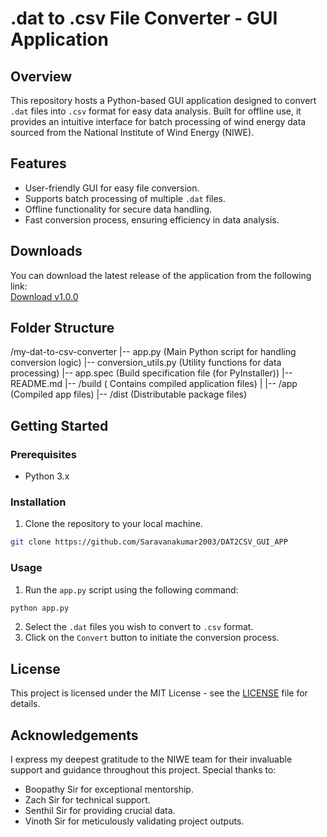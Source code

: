 # .dat to .csv File Converter - GUI Application

## Overview
This repository hosts a Python-based GUI application designed to convert `.dat` files into `.csv` format for easy data analysis. Built for offline use, it provides an intuitive interface for batch processing of wind energy data sourced from the National Institute of Wind Energy (NIWE).

## Features
- User-friendly GUI for easy file conversion.
- Supports batch processing of multiple `.dat` files.
- Offline functionality for secure data handling.
- Fast conversion process, ensuring efficiency in data analysis.
## Downloads
You can download the latest release of the application from the following link:  
[Download v1.0.0](https://github.com/Saravanakumar2003/DAT2CSV_GUI_APP/releases/tag/v1.0.0)


## Folder Structure

/my-dat-to-csv-converter
|-- app.py (Main Python script for handling conversion logic)
|-- conversion_utils.py (Utility functions for data processing)
|-- app.spec (Build specification file (for PyInstaller))
|-- README.md
|-- /build ( Contains compiled application files)
|   |-- /app (Compiled app files)
|-- /dist (Distributable package files)


## Getting Started

### Prerequisites
- Python 3.x

### Installation
1. Clone the repository to your local machine.
```bash
git clone https://github.com/Saravanakumar2003/DAT2CSV_GUI_APP
```

### Usage
1. Run the `app.py` script using the following command:
```bash
python app.py
```

2. Select the `.dat` files you wish to convert to `.csv` format.
3. Click on the `Convert` button to initiate the conversion process.

## License
This project is licensed under the MIT License - see the [LICENSE](LICENSE) file for details.

## Acknowledgements
I express my deepest gratitude to the NIWE team for their invaluable support and guidance throughout this project. Special thanks to:

- Boopathy Sir for exceptional mentorship.
- Zach Sir for technical support.
- Senthil Sir for providing crucial data.
- Vinoth Sir for meticulously validating project outputs.